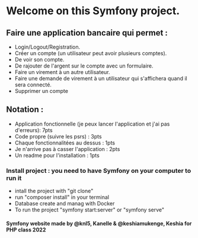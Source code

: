 # Welcome on this Symfony project.


## Faire une application bancaire qui permet :
- Login/Logout/Registration.
- Créer un compte (un utilisateur peut avoir plusieurs comptes).
- De voir son compte.
- De rajouter de l'argent sur le compte avec un formulaire.
- Faire un virement à un autre utilisateur.
- Faire une demande de virement à un utilisateur qui s'affichera quand il sera connecté.
- Supprimer un compte

## Notation :
- Application fonctionnelle (je peux lancer l'application et j'ai pas d'erreurs): 7pts
- Code propre (suivre les psrs) : 3pts
- Chaque fonctionnalitées au dessus : 1pts
- Je n'arrive pas à casser l'application : 2pts
- Un readme pour l'installation : 1pts

### Install project : you need to have Symfony on your computer to run it
- intall the project with "git clone"
- run "composer install" in your terminal
- Database create and manag with Docker
- To run the project "symfony start:server" or "symfony serve"


#### Symfony website made by @knl5, Kanelle & @keshiamukenge, Keshia for PHP class 2022